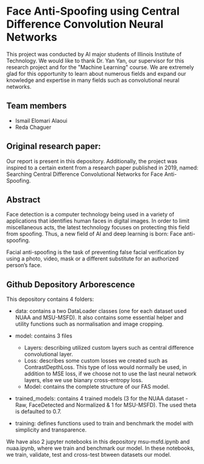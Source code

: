 # Face Anti-Spoofing using Central Difference Convolution Neural Networks
This project was conducted by AI major students of Illinois Institute of Technology. We would like to thank Dr. Yan Yan, our supervisor for this research project and for the "Machine Learning" course. We are extremely glad for this opportunity to learn about numerous fields and expand our knowledge and expertise in many fields such as convolutional neural networks.

## Team members

- Ismail Elomari Alaoui
- Reda Chaguer

## Original research paper:
Our report is present in this depository. Additionally, the project was inspired to a certain extent from a research paper published in 2019, named: Searching Central Difference Convolutional Networks for Face Anti-Spoofing. 

## Abstract 
Face detection is a computer technology being used in a variety of applications that identifies human faces in digital images. In order to limit miscellaneous acts, the latest technology focuses on protecting this field from spoofing. Thus, a new field of AI and deep learning is born: Face anti-spoofing. 

Facial anti-spoofing is the task of preventing false facial verification by using a photo, video, mask or a different substitute for an authorized person’s face. 

## Github Depository Arborescence

This depository contains 4 folders:

- data: contains a two DataLoader classes (one for each dataset used NUAA and MSU-MSFD). It also contains some essential helper and utility functions such as normalisation and image cropping.

- model: contains 3 files

    - Layers: describing utilized custom layers such as central difference convolutional layer.
    - Loss: describes some custom losses we created such as ContrastDepthLoss. This type of loss would normally be used, in addition to MSE loss, if we choose not to use the last neural network layers, else we use bianary cross-entropy loss.
    - Model: contains the complete structure of our FAS model.

- trained_models: contains 4 trained models (3 for the NUAA dataset - Raw, FaceDetected and Normalized & 1 for MSU-MSFD). The used theta is defaulted to 0.7.

- training: defines functions used to train and benchmark the model with simplicity and transparence.

We have also 2 jupyter notebooks in this depository msu-msfd.ipynb and nuaa.ipynb, where we train and benchmark our model. In these notebooks, we train, validate, test and cross-test btween datasets our model.
